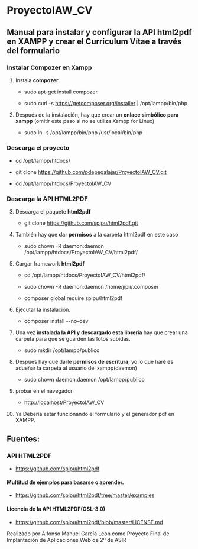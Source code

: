 # ProyectoIAW_CV
## Manual para instalar y configurar la API html2pdf en XAMPP y crear el Currículum Vítae a través del formulario

### Instalar Compozer en Xampp

1. Instala **compozer**.

      - sudo apt-get install compozer 

      - sudo curl -s https://getcomposer.org/installer | /opt/lampp/bin/php

2. Después de la instalación, hay que crear un **enlace simbólico para xampp** (omitir este paso si no se utiliza Xampp for Linux)

      - sudo ln -s /opt/lampp/bin/php /usr/local/bin/php

### Descarga el proyecto

  - cd /opt/lampp/htdocs/
      
  - git clone https://github.com/pdepegalajar/ProyectoIAW_CV.git

  - cd /opt/lampp/htdocs/ProyectoIAW_CV


### Descarga la API HTML2PDF

3. Descarga el paquete **html2pdf**

      - git clone https://github.com/spipu/html2pdf.git

4. También hay que **dar permisos** a la carpeta html2pdf en este caso

      - sudo chown -R daemon:daemon /opt/lampp/htdocs/ProyectoIAW_CV/html2pdf/

5. Cargar framework **html2pdf**

      - cd /opt/lampp/htdocs/ProyectoIAW_CV/html2pdf/
      
      - sudo chown -R daemon:daemon /home/jipii/.composer

      - composer global require spipu/html2pdf

6. Ejecutar la instalación.

      - composer install --no-dev

7. Una vez **instalada la API y descargado esta librería** hay que crear una carpeta para que se guarden las fotos subidas.

      - sudo mkdir /opt/lampp/publico

8. Después hay que darle **permisos de escritura**, yo lo que haré es adueñar la carpeta al usuario del xampp(daemon)

      - sudo chown daemon:daemon /opt/lampp/publico

9. probar en el navegador

      - http://localhost/ProyectoIAW_CV

10. Ya Debería estar funcionando el formulario y el generador pdf en XAMPP.

## Fuentes:

### API HTML2PDF

- https://github.com/spipu/html2pdf

#### Multitud de ejemplos para basarse o aprender.

- https://github.com/spipu/html2pdf/tree/master/examples

#### Licencia de la API HTML2PDF(OSL-3.0)

- https://github.com/spipu/html2pdf/blob/master/LICENSE.md

Realizado por Alfonso Manuel García León como Proyecto Final de Implantación de Aplicaciones Web de 2º de ASIR
